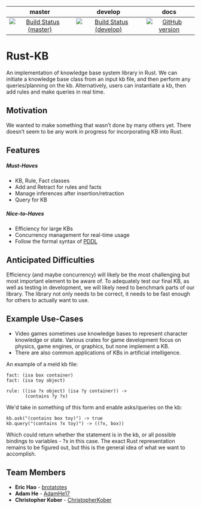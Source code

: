 | master | develop | docs |
|:-:|:-:|:-:|
| [![Build Status (master)](https://travis-ci.org/LemonPancakes/rust-kb.svg?branch=master)](https://travis-ci.org/LemonPancakes/rust-kb) | [![Build Status (develop)](https://travis-ci.org/LemonPancakes/rust-kb.svg?branch=develop)](https://travis-ci.org/LemonPancakes/rust-kb) | [![GitHub version](https://img.shields.io/badge/version-v0.1.0-blue.svg)](https://github.com/LemonPancakes/rust-kb) |

# Rust-KB

An implementation of knowledge base system library in Rust. We can initiate a knowledge base class from an input kb file, and then perform any queries/planning on the kb. Alternatively, users can instantiate a kb, then add rules and make queries in real time.

## Motivation

We wanted to make something that wasn’t done by many others yet. There doesn’t seem to be any work in progress for incorporating KB into Rust.

## Features

##### Must-Haves

* KB, Rule, Fact classes
* Add and Retract for rules and facts
* Manage inferences after insertion/retraction
* Query for KB

##### Nice-to-Haves

* Efficiency for large KBs
* Concurrency management for real-time usage
* Follow the formal syntax of [PDDL](https://en.wikipedia.org/wiki/Planning_Domain_Definition_Language)

## Anticipated Difficulties

Efficiency (and maybe concurrency) will likely be the most challenging but most important element to be aware of. To adequately test our final KB, as well as testing in development, we will likely need to benchmark parts of our library. The library not only needs to be correct, it needs to be fast enough for others to actually want to use.

## Example Use-Cases

* Video games sometimes use knowledge bases to represent character knowledge or state. Various crates for game development focus on physics, game engines, or graphics, but none implement a KB.
* There are also common applications of KBs in artificial intelligence.

An example of a meld kb file:

```
fact: (isa box container)
fact: (isa toy object)

rule: ((isa ?x object) (isa ?y container)) ->
       (contains ?y ?x)
```

We'd take in something of this form and enable asks/queries on the kb:

```
kb.ask("(contains box toy)") -> true
kb.query("(contains ?x toy)") -> ((?x, box))
```

Which could return whether the statement is in the kb, or all possible bindings to variables - ?x in this case. The exact Rust representation remains to be figured out, but this is the general idea of what we want to accomplish.

## Team Members

* **Eric Hao** - [brotatotes](https://github.com/brotatotes)
* **Adam He** - [AdamHe17](https://github.com/AdamHe17)
* **Christopher Kober** - [ChristopherKober](https://github.com/ChristopherKober)
